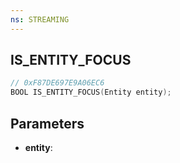 ```yaml
---
ns: STREAMING
---
```

## IS_ENTITY_FOCUS

```c
// 0xF87DE697E9A06EC6
BOOL IS_ENTITY_FOCUS(Entity entity);
```

## Parameters
* **entity**:
